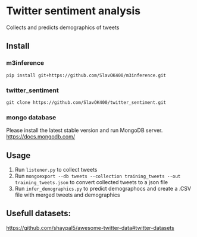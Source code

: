# Twitter sentiment analysis
Collects and predicts demographics of tweets

## Install
### m3inference
`pip install git+https://github.com/SlavOK400/m3inference.git`

### twitter_sentiment
`git clone https://github.com/SlavOK400/twitter_sentiment.git`

### mongo database
Please install the latest stable version and run MongoDB server. https://docs.mongodb.com/

## Usage
1. Run `listener.py` to collect tweets
2. Run `mongoexport --db tweets --collection training_tweets --out training_tweets.json` to convert collected tweets to a json file
3. Run `infer_demographics.py` to predict demographocs and create a .CSV file with merged tweets and demographics


## Usefull datasets:
https://github.com/shaypal5/awesome-twitter-data#twitter-datasets
